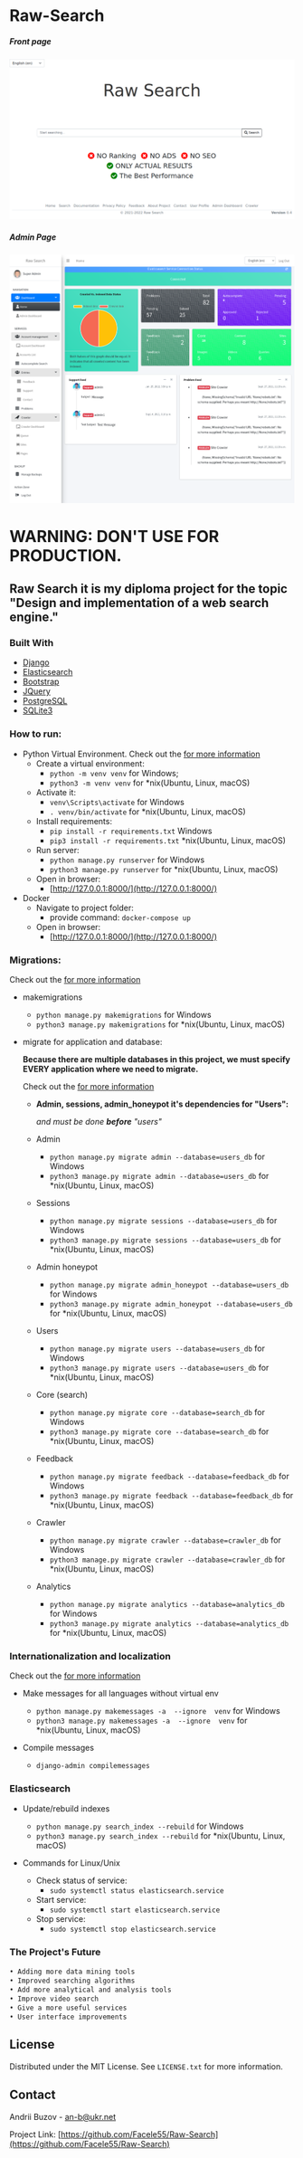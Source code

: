 # Raw-Search
##### Front page
![Front Page](./static/screenshots/front_page.png)

##### Admin Page
![Front Page](./static/screenshots/admin_page.png)

# WARNING: DON'T USE FOR PRODUCTION.

## Raw Search it is my diploma project for the topic "Design and implementation of a web search engine."

### Built With

* [Django](https://www.djangoproject.com/)
* [Elasticsearch](https://www.elastic.co/)
* [Bootstrap](https://getbootstrap.com)
* [JQuery](https://jquery.com)
* [PostgreSQL](https://www.postgresql.org)
* [SQLite3](https://www.sqlite.org/index.html)



### How to run:
* Python Virtual Environment. 
Check out the [for more information](https://packaging.python.org/en/latest/guides/installing-using-pip-and-virtual-environments/#creating-a-virtual-environment)
  - Create a virtual environment:
    + `python -m venv venv` for Windows;
    + `python3 -m venv venv` for *nix(Ubuntu, Linux, macOS)
  - Activate it:
    + `venv\Scripts\activate` for Windows
    + `. venv/bin/activate` for *nix(Ubuntu, Linux, macOS)
  - Install requirements:
    + `pip install -r requirements.txt` Windows
    + `pip3 install -r requirements.txt` *nix(Ubuntu, Linux, macOS)
  - Run server:
    + `python manage.py runserver` for Windows
    + `python3 manage.py runserver` for *nix(Ubuntu, Linux, macOS)
  - Open in browser:
    + [http://127.0.0.1:8000/](http://127.0.0.1:8000/)
* Docker
  - Navigate to project folder:
    + provide command: `docker-compose up`
  - Open in browser:
    + [http://127.0.0.1:8000/](http://127.0.0.1:8000/)

### Migrations:

Check out the [for more information](https://docs.djangoproject.com/en/4.0/topics/migrations/)

* makemigrations
  + `python manage.py makemigrations` for Windows
  + `python3 manage.py makemigrations` for *nix(Ubuntu, Linux, macOS)


* migrate for application and database:

  **Because there are multiple databases in this project, we must specify EVERY application where we need to migrate.**

  Check out the [for more information](https://docs.djangoproject.com/en/4.0/topics/db/multi-db/)


  + **Admin, sessions, admin_honeypot it's dependencies for "Users":** 
  
    *and must be done __before__ "users"*
  
  + Admin
    - `python manage.py migrate admin --database=users_db` for Windows
    - `python3 manage.py migrate admin --database=users_db` for *nix(Ubuntu, Linux, macOS)
    
  + Sessions
    - `python manage.py migrate sessions --database=users_db` for Windows
    - `python3 manage.py migrate sessions --database=users_db` for *nix(Ubuntu, Linux, macOS)
  
  + Admin honeypot
    - `python manage.py migrate admin_honeypot --database=users_db` for Windows
    - `python3 manage.py migrate admin_honeypot --database=users_db` for *nix(Ubuntu, Linux, macOS)
    
  + Users
    - `python manage.py migrate users --database=users_db` for Windows
    - `python3 manage.py migrate users --database=users_db` for *nix(Ubuntu, Linux, macOS)

  + Core (search)
    - `python manage.py migrate core --database=search_db` for Windows
    - `python3 manage.py migrate core --database=search_db` for *nix(Ubuntu, Linux, macOS)

  + Feedback
    - `python manage.py migrate feedback --database=feedback_db` for Windows
    - `python3 manage.py migrate feedback --database=feedback_db` for *nix(Ubuntu, Linux, macOS)
 
  + Crawler  
    - `python manage.py migrate crawler --database=crawler_db` for Windows
    - `python3 manage.py migrate crawler --database=crawler_db` for *nix(Ubuntu, Linux, macOS)
 
  + Analytics  
    - `python manage.py migrate analytics --database=analytics_db` for Windows
    - `python3 manage.py migrate analytics --database=analytics_db` for *nix(Ubuntu, Linux, macOS)

### Internationalization and localization
Check out the [for more information](https://docs.djangoproject.com/en/4.0/topics/i18n/translation/)

* Make messages for all languages without virtual env
  - `python manage.py makemessages -a  --ignore  venv` for Windows
  - `python3 manage.py makemessages -a  --ignore  venv` for *nix(Ubuntu, Linux, macOS)
  
* Compile messages
  - `django-admin compilemessages`


### Elasticsearch 
* Update/rebuild indexes
    - `python manage.py search_index --rebuild` for Windows
    - `python3 manage.py search_index --rebuild` for *nix(Ubuntu, Linux, macOS)
    
* Commands for Linux/Unix

  + Check status of service:
    - `sudo systemctl status elasticsearch.service`
  + Start service:
    - `sudo systemctl start elasticsearch.service`
  + Stop service:
    - `sudo systemctl stop elasticsearch.service`


### The Project's Future

    • Adding more data mining tools
    • Improved searching algorithms
    • Add more analytical and analysis tools
    • Improve video search
    • Give a more useful services
    • User interface improvements


## License

Distributed under the MIT License. See `LICENSE.txt` for more information.

## Contact

Andrii Buzov -   [an-b@ukr.net](mailto:an-b@ukr.net)

Project Link: [https://github.com/Facele55/Raw-Search](https://github.com/Facele55/Raw-Search)
